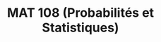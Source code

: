 ---
title: "MAT 108 (Probabilités et Statistiques)"
collection: teaching
type: "Licence 1"
venue: "Université Grenoble Alpes, UFR IM2AG"
start_date: ??? ????
end_date: ??? ????
year: 2025-2026
location: "Grenoble, France"
position: Lecturer
---